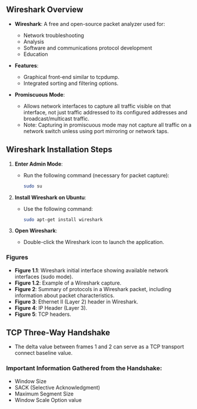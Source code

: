 ## Wireshark Overview

- **Wireshark**: A free and open-source packet analyzer used for:
  - Network troubleshooting
  - Analysis
  - Software and communications protocol development
  - Education

- **Features**:
  - Graphical front-end similar to tcpdump.
  - Integrated sorting and filtering options.

- **Promiscuous Mode**:
  - Allows network interfaces to capture all traffic visible on that interface, not just traffic addressed to its configured addresses and broadcast/multicast traffic.
  - Note: Capturing in promiscuous mode may not capture all traffic on a network switch unless using port mirroring or network taps.

## Wireshark Installation Steps

1. **Enter Admin Mode**:
   - Run the following command (necessary for packet capture):
     ```bash
     sudo su
     ```

2. **Install Wireshark on Ubuntu**:
   - Use the following command:
     ```bash
     sudo apt-get install wireshark
     ```

3. **Open Wireshark**:
   - Double-click the Wireshark icon to launch the application.

### Figures
- **Figure 1.1**: Wireshark initial interface showing available network interfaces (sudo mode).
- **Figure 1.2**: Example of a Wireshark capture.
- **Figure 2**: Summary of protocols in a Wireshark packet, including information about packet characteristics.
- **Figure 3**: Ethernet II (Layer 2) header in Wireshark.
- **Figure 4**: IP Header (Layer 3).
- **Figure 5**: TCP headers.

## TCP Three-Way Handshake

- The delta value between frames 1 and 2 can serve as a TCP transport connect baseline value.
  
### Important Information Gathered from the Handshake:
- Window Size
- SACK (Selective Acknowledgment)
- Maximum Segment Size
- Window Scale Option value
